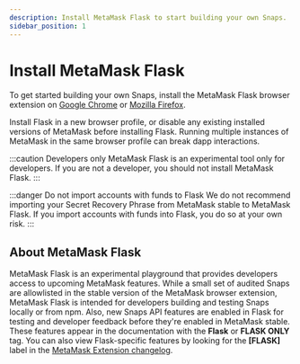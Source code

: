 ```yaml
---
description: Install MetaMask Flask to start building your own Snaps.
sidebar_position: 1
---
```


# Install MetaMask Flask

To get started building your own Snaps, install the MetaMask Flask browser extension on
[Google Chrome](https://chromewebstore.google.com/detail/metamask-flask-development/ljfoeinjpaedjfecbmggjgodbgkmjkjk)
or
[Mozilla Firefox](https://addons.mozilla.org/en-US/firefox/addon/metamask-flask/).

Install Flask in a new browser profile, or disable any existing installed versions of MetaMask
before installing Flask.
Running multiple instances of MetaMask in the same browser profile can break dapp interactions.

:::caution Developers only
MetaMask Flask is an experimental tool only for developers.
If you are not a developer, you should not install MetaMask Flask.
:::

:::danger Do not import accounts with funds to Flask
We do not recommend importing your Secret Recovery Phrase from MetaMask stable to MetaMask Flask.
If you import accounts with funds into Flask, you do so at your own risk.
:::

## About MetaMask Flask

MetaMask Flask is an experimental playground that provides developers access to upcoming MetaMask features.
While a small set of audited Snaps are allowlisted in the stable version of the MetaMask browser extension, MetaMask Flask is intended for developers building and testing Snaps locally or from npm.
Also, new Snaps API features are enabled in Flask for testing and developer feedback before they're enabled in MetaMask stable.
These features appear in the documentation with the **Flask** or **FLASK ONLY** tag.
You can also view Flask-specific features by looking for the **\[FLASK\]** label in the
[MetaMask Extension changelog](https://github.com/MetaMask/metamask-extension/blob/develop/CHANGELOG.md).
